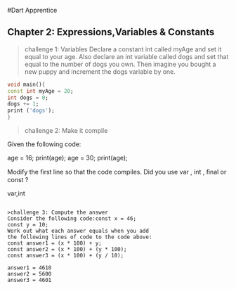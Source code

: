 #Dart Apprentice

## Chapter 2: Expressions,Variables & Constants

> challenge 1: Variables
Declare a constant int called myAge and set it
equal to your age. Also declare an int variable
called dogs and set that equal to the number of
dogs you own. Then imagine you bought a new
puppy and increment the dogs variable by one.

```dart
void main(){
const int myAge = 20;
int dogs = 0;
dogs += 1;
print ('dogs');
}
```



>challenge 2: Make it compile

Given the following code:

age = 16;
print(age);
age = 30;
print(age);

Modify the ﬁrst line so that the code compiles.
Did you use var , int , ﬁnal or const ?

var,int
```

>challenge 3: Compute the answer
Consider the following code:const x = 46;
const y = 10;
Work out what each answer equals when you add
the following lines of code to the code above:
const answer1 = (x * 100) + y;
const answer2 = (x * 100) + (y * 100);
const answer3 = (x * 100) + (y / 10);

answer1 = 4610
answer2 = 5600
answer3 = 4601





